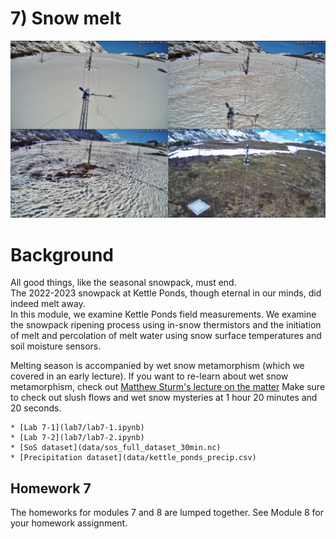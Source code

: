 # 7) Snow melt

![snowmelt sequence](../modules/data/KPsnowmelt_2023.png)

# Background

All good things, like the seasonal snowpack, must end.  
The 2022-2023 snowpack at Kettle Ponds, though eternal in our minds, did indeed melt away.  
In this module, we examine Kettle Ponds field measurements.
We examine the snowpack ripening process using in-snow thermistors and
the initiation of melt and percolation of melt water using snow surface temperatures and soil moisture sensors.

Melting season is accompanied by wet snow metamorphism (which we covered in an early lecture). If you want to re-learn about wet snow metamorphism, check out [Matthew Sturm's lecture on the matter](https://youtu.be/tg2v1DC5Nrk?si=w28f1lgThRipCR7H&t=3096)
Make sure to check out slush flows and wet snow mysteries at 1 hour 20 minutes and 20 seconds.  


```note
* [Lab 7-1](lab7/lab7-1.ipynb)
* [Lab 7-2](lab7/lab7-2.ipynb)
* [SoS dataset](data/sos_full_dataset_30min.nc)
* [Precipitation dataset](data/kettle_ponds_precip.csv)
```

## Homework 7
The homeworks for modules 7 and 8 are lumped together. See Module 8 for your homework assignment.